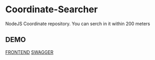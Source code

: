 # Coordinate-Searcher
NodeJS Coordinate repository. You can serch in it within 200 meters

## DEMO
[FRONTEND](https://bzozoo.github.io/Coordinate-Searcher/Frontend)
[SWAGGER](https://bzozoo.github.io/Coordinate-Searcher/swagger.html)
